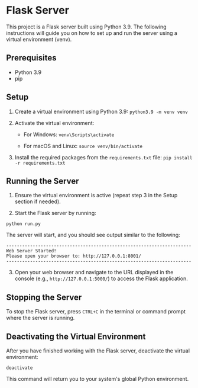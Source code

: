 # Flask Server

This project is a Flask server built using Python 3.9. The following instructions will guide you on how to set up and run the server using a virtual environment (venv).

## Prerequisites

- Python 3.9
- pip

## Setup

1. Create a virtual environment using Python 3.9:
   `python3.9 -m venv venv`
2. Activate the virtual environment:

    - For Windows:
    `venv\Scripts\activate`

    - For macOS and Linux:
    `source venv/bin/activate`

3. Install the required packages from the `requirements.txt` file:
    `pip install -r requirements.txt`


## Running the Server

1. Ensure the virtual environment is active (repeat step 3 in the Setup section if needed).

2. Start the Flask server by running:

`python run.py`

The server will start, and you should see output similar to the following:
```
----------------------------------------------------------------------
Web Server Started!
Please open your browser to: http://127.0.0.1:8001/
----------------------------------------------------------------------
```

3. Open your web browser and navigate to the URL displayed in the console (e.g., `http://127.0.0.1:5000/`) to access the Flask application.

## Stopping the Server

To stop the Flask server, press `CTRL+C` in the terminal or command prompt where the server is running.

## Deactivating the Virtual Environment

After you have finished working with the Flask server, deactivate the virtual environment:

`deactivate`


This command will return you to your system's global Python environment.
